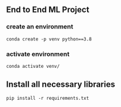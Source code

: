 ## End to End ML Project

### create an environment
```
conda create -p venv python==3.8
```

### activate environment
```
conda activate venv/
```

## Install all necessary libraries
```
pip install -r requirements.txt
```



